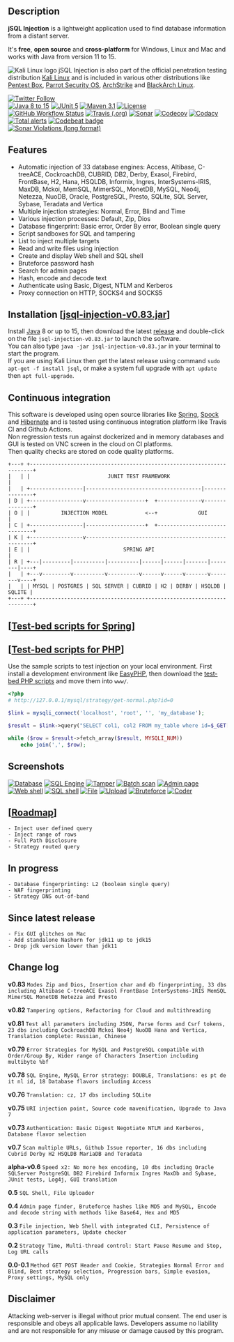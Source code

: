 ## Description
**jSQL Injection** is a lightweight application used to find database information from a distant server.

It's **free**, **open source** and **cross-platform** for Windows, Linux and Mac and works with Java from version 11 to 15.

![Kali Linux logo](https://github.com/ron190/jsql-injection/raw/master/web/images/kali_favicon.png "Kali Linux logo") jSQL Injection is also part of the official penetration testing distribution [Kali Linux](http://www.kali.org/) and is included in various other distributions like [Pentest Box](https://pentestbox.com/), [Parrot Security OS](https://www.parrotsec.org), [ArchStrike](https://archstrike.org/) and [BlackArch Linux](http://www.blackarch.org/).

[![Twitter Follow](https://img.shields.io/twitter/follow/ron190jsql.svg?style=social&label=ron190)](https://twitter.com/ron190jsql)<br>
[![Java 8 to 15](https://img.shields.io/badge/java-8%20to%2015-orange?logo=java)](http://www.oracle.com/technetwork/java/javase/downloads/)
[![JUnit 5](https://img.shields.io/badge/junit-5-50940f)](http://junit.org)
[![Maven 3.1](https://img.shields.io/badge/maven-3.1-a2265a)](https://maven.apache.org/)
[![License](https://img.shields.io/github/license/ron190/jsql-injection)](http://www.gnu.org/licenses/old-licenses/gpl-2.0.html)<br>
[![GitHub Workflow Status](https://img.shields.io/github/workflow/status/ron190/jsql-injection/Java%20CI%20with%20Maven%20and%20Docker?label=%20&logo=github)](https://github.com/ron190/jsql-injection/actions)
[![Travis (.org)](https://img.shields.io/travis/ron190/jsql-injection?label=%20&logo=travis)](https://travis-ci.org/ron190/jsql-injection)
[![Sonar](https://img.shields.io/sonar/coverage/jsql-injection:jsql-injection?label=%20&logo=sonarqube&server=https%3A%2F%2Fsonarcloud.io)](https://sonarcloud.io/dashboard?id=jsql-injection%3Ajsql-injection)
[![Codecov](https://img.shields.io/codecov/c/github/ron190/jsql-injection?label=%20&logo=codecov)](https://codecov.io/gh/ron190/jsql-injection)
[![Codacy](https://img.shields.io/codacy/coverage/e7ccb247f9b74d489a1fa9f9483c978f?label=%20&logo=codacy)](https://app.codacy.com/manual/ron190/jsql-injection/dashboard)
[![Total alerts](https://img.shields.io/lgtm/alerts/g/ron190/jsql-injection.svg?logo=lgtm&logoWidth=18&label=%20)](https://lgtm.com/projects/g/ron190/jsql-injection/alerts/)
[![Codebeat badge](https://codebeat.co/badges/457d8c76-c470-4457-ad06-310a6d8b4b3e)](https://codebeat.co/projects/github-com-ron190-jsql-injection-master)<br>
[![Sonar Violations (long format)](https://img.shields.io/sonar/violations/jsql-injection:jsql-injection?format=long&label=%20&logo=sonarqube&server=https%3A%2F%2Fsonarcloud.io)](https://sonarcloud.io/dashboard?id=jsql-injection%3Ajsql-injection)

## Features
- Automatic injection of 33 database engines: Access, Altibase, C-treeACE, CockroachDB, CUBRID, DB2, Derby, Exasol, Firebird, FrontBase, H2, Hana, HSQLDB, Informix, Ingres, InterSystems-IRIS, MaxDB, Mckoi, MemSQL, MimerSQL, MonetDB, MySQL, Neo4j, Netezza, NuoDB, Oracle, PostgreSQL, Presto, SQLite, SQL Server, Sybase, Teradata and Vertica
- Multiple injection strategies: Normal, Error, Blind and Time
- Various injection processes: Default, Zip, Dios
- Database fingerprint: Basic error, Order By error, Boolean single query
- Script sandboxes for SQL and tampering
- List to inject multiple targets
- Read and write files using injection
- Create and display Web shell and SQL shell
- Bruteforce password hash
- Search for admin pages
- Hash, encode and decode text
- Authenticate using Basic, Digest, NTLM and Kerberos  
- Proxy connection on HTTP, SOCKS4 and SOCKS5

## Installation [[jsql-injection-v0.83.jar](https://github.com/ron190/jsql-injection/releases/download/v0.83/jsql-injection-v0.83.jar)]
Install [Java](http://java.com) 8 or up to 15, then download the latest [release](https://github.com/ron190/jsql-injection/releases/) and double-click on the file `jsql-injection-v0.83.jar` to launch the software.<br>
You can also type `java -jar jsql-injection-v0.83.jar` in your terminal to start the program.<br>
If you are using Kali Linux then get the latest release using command `sudo apt-get -f install jsql`, or make a system full upgrade with `apt update` then `apt full-upgrade`.

## Continuous integration
This software is developed using open source libraries like [Spring](https://spring.io), [Spock](http://spockframework.org) and [Hibernate](https://hibernate.org) and is tested using continuous integration platform like Travis CI and Github Actions.<br> 
Non regression tests run against dockerized and in memory databases and GUI is tested on VNC screen in the cloud on CI platforms.<br>
Then quality checks are stored on code quality platforms.
```
+---+ +-----------------------------------------------------------------------+
|   | |                         JUNIT TEST FRAMEWORK                          |
|   | +-----------------|-------------------------------------|---------------+
| D | +-----------------v-------------------+  +--------------v---------------+
| O | |          INJECTION MODEL            <--+             GUI              |
| C | +-----------------|-------------------+  +------------------------------+
| K | +-----------------v-----------------------------------------------------+
| E | |                              SPRING API                               |
| R | +---|---------|----------|----------|------|------|-------|--------|----+
|   | +---v---------v----------v----------v------v------v-------v--------v----+
|   | | MYSQL | POSTGRES | SQL SERVER | CUBRID | H2 | DERBY | HSQLDB | SQLITE |
+---+ +-----------------------------------------------------------------------+
```

## [[Test-bed scripts for Spring](https://github.com/ron190/jsql-injection/tree/master/model/src/test/java/spring/rest)]

## [[Test-bed scripts for PHP](https://github.com/ron190/jsql-injection/tree/master/web/test-bed)]
Use the sample scripts to test injection on your local environment. First install a development environment like [EasyPHP](http://www.easyphp.org), then download the [test-bed PHP scripts](https://github.com/ron190/jsql-injection/tree/master/web/test-bed) and move them into `www/`.
```php
<?php
# http://127.0.0.1/mysql/strategy/get-normal.php?id=0

$link = mysqli_connect('localhost', 'root', '', 'my_database');

$result = $link->query("SELECT col1, col2 FROM my_table where id=$_GET[id]");

while ($row = $result->fetch_array($result, MYSQLI_NUM))
    echo join(',', $row);
```

## Screenshots
[![Database](https://github.com/ron190/jsql-injection/raw/master/web/images/v0.75/database-mini.png "Database")](https://github.com/ron190/jsql-injection/raw/master/web/images/v0.75/database.png)
[![SQL Engine](https://github.com/ron190/jsql-injection/raw/master/web/images/v0.82/sqlengine-mini.png "SQL Engine")](https://github.com/ron190/jsql-injection/raw/master/web/images/v0.82/sqlengine.png)
[![Tamper](https://github.com/ron190/jsql-injection/raw/master/web/images/v0.82/tamper-mini.png "Tamper")](https://github.com/ron190/jsql-injection/raw/master/web/images/v0.82/tamper.png)
[![Batch scan](https://github.com/ron190/jsql-injection/raw/master/web/images/v0.75/scan-mini.png "Batch scan")](https://github.com/ron190/jsql-injection/raw/master/web/images/v0.75/scan.png)
[![Admin page](https://github.com/ron190/jsql-injection/raw/master/web/images/v0.75/admin-mini.png "Admin page")](https://github.com/ron190/jsql-injection/raw/master/web/images/v0.75/admin.png)
[![Web shell](https://github.com/ron190/jsql-injection/raw/master/web/images/v0.75/webshell-mini.png "Web shell")](https://github.com/ron190/jsql-injection/raw/master/web/images/v0.75/webshell.png)
[![SQL shell](https://github.com/ron190/jsql-injection/raw/master/web/images/v0.75/sqlshell-mini.png "SQL shell")](https://github.com/ron190/jsql-injection/raw/master/web/images/v0.75/sqlshell.png)
[![File](https://github.com/ron190/jsql-injection/raw/master/web/images/v0.75/file-mini.png "File")](https://github.com/ron190/jsql-injection/raw/master/web/images/v0.75/file.png)
[![Upload](https://github.com/ron190/jsql-injection/raw/master/web/images/v0.75/upload-mini.png "Upload")](https://github.com/ron190/jsql-injection/raw/master/web/images/v0.75/upload.png)
[![Bruteforce](https://github.com/ron190/jsql-injection/raw/master/web/images/v0.75/bruter-mini.png "Bruteforce")](https://github.com/ron190/jsql-injection/raw/master/web/images/v0.75/bruter.png)
[![Coder](https://github.com/ron190/jsql-injection/raw/master/web/images/v0.75/coder-mini.png "Coder")](https://github.com/ron190/jsql-injection/raw/master/web/images/v0.75/coder.png)

## [[Roadmap](https://github.com/ron190/jsql-injection/projects)]
```
- Inject user defined query
- Inject range of rows
- Full Path Disclosure
- Strategy routed query
```

## In progress
```
- Database fingerprinting: L2 (boolean single query)
- WAF fingerprinting
- Strategy DNS out-of-band
```

## Since latest release
```
- Fix GUI glitches on Mac
- Add standalone Nashorn for jdk11 up to jdk15
- Drop jdk version lower than jdk11
```

## Change log

**v0.83** `Modes Zip and Dios, Insertion char and db fingerprinting, 33 dbs including Altibase C-treeACE Exasol FrontBase InterSystems-IRIS MemSQL MimerSQL MonetDB Netezza and Presto`

**v0.82** `Tampering options, Refactoring for Cloud and multithreading`

**v0.81** `Test all parameters including JSON, Parse forms and Csrf tokens, 23 dbs including CockroachDB Mckoi Neo4j NuoDB Hana and Vertica, Translation complete: Russian, Chinese`

**v0.79** `Error Strategies for MySQL and PostgreSQL compatible with Order/Group By, Wider range of Characters Insertion including multibyte %bf`

**v0.78** `SQL Engine, MySQL Error strategy: DOUBLE, Translations: es pt de it nl id, 18 Database flavors including Access`

**v0.76** `Translation: cz, 17 dbs including SQLite`

**v0.75** `URI injection point, Source code mavenification, Upgrade to Java 7`

**v0.73** `Authentication: Basic Digest Negotiate NTLM and Kerberos, Database flavor selection`

**v0.7** `Scan multiple URLs, Github Issue reporter, 16 dbs including Cubrid Derby H2 HSQLDB MariaDB and Teradata`

**alpha-v0.6** `Speed x2: No more hex encoding, 10 dbs including Oracle SQLServer PostgreSQL DB2 Firebird Informix Ingres MaxDb and Sybase, JUnit tests, Log4j, GUI translation`

**0.5** `SQL Shell, File Uploader`

**0.4** `Admin page finder, Bruteforce hashes like MD5 and MySQL, Encode and decode string with methods like Base64, Hex and MD5`

**0.3** `File injection, Web Shell with integrated CLI, Persistence of application parameters, Update checker`

**0.2** `Strategy Time, Multi-thread control: Start Pause Resume and Stop, Log URL calls`

**0.0-0.1** `Method GET POST Header and Cookie, Strategies Normal Error and Blind, Best strategy selection, Progression bars, Simple evasion, Proxy settings, MySQL only`

## Disclaimer
Attacking web-server is illegal without prior mutual consent. The end user is responsible and obeys all applicable laws.
Developers assume no liability and are not responsible for any misuse or damage caused by this program.
